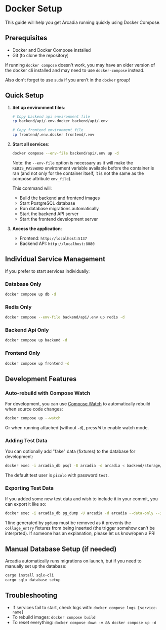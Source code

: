 # Docker Setup

This guide will help you get Arcadia running quickly using Docker Compose.

## Prerequisites

- Docker and Docker Compose installed
- Git (to clone the repository)

<div class="warning">

If running `docker compose` doesn't work, you may have an older version of the docker cli installed and may need to use `docker-compose` instead.

Also don't forget to use `sudo` if you aren't in the `docker` group!
</div>

## Quick Setup

1. **Set up environment files**:
   ```bash
   # Copy backend api environment file
   cp backend/api/.env.docker backend/api/.env

   # Copy frontend environment file
   cp frontend/.env.docker frontend/.env
   ```

2. **Start all services**:
   ```bash
   docker compose --env-file backend/api/.env up -d
   ```

   Note: the `--env-file` option is necessary as it will make the `REDIS_PASSWORD` environment variable available before the container is ran (and not only for the container itself, it is not the same as the compose attribute `env_file`).

   This command will:
   - Build the backend  and frontend images
   - Start PostgreSQL database
   - Run database migrations automatically
   - Start the backend API server
   - Start the frontend development server

3. **Access the application**:
   - Frontend: `http://localhost:5137`
   - Backend API: `http://localhost:8080`

## Individual Service Management

If you prefer to start services individually:

### Database Only
   ```bash
   docker compose up db -d
   ```

### Redis Only
   ```bash
   docker compose --env-file backend/api/.env up redis -d
   ```

### Backend Api Only
   ```bash
   docker compose up backend -d
   ```

### Frontend Only
   ```bash
   docker compose up frontend -d
   ```

## Development Features

### Auto-rebuild with Compose Watch

For development, you can use [Compose Watch](https://docs.docker.com/compose/how-tos/file-watch/) to automatically rebuild when source code changes:

```bash
docker compose up --watch
```

Or when running attached (without `-d`), press <kbd>W</kbd> to enable watch mode.

### Adding Test Data

You can optionally add "fake" data (fixtures) to the database for development:

```bash
docker exec -i arcadia_db psql -U arcadia -d arcadia < backend/storage/migrations/fixtures/fixtures.sql
```

The default test user is `picolo` with password `test`.

### Exporting Test Data

If you added some new test data and wish to include it in your commit, you can export it like so:

```bash
docker exec -i arcadia_db pg_dump -U arcadia -d arcadia --data-only --inserts > backend/storage/migrations/fixtures/fixtures.sql && sed -i '/SELECT pg_catalog.set_config(\x27search_path\x27, \x27\x27, false);/d' migrations/fixtures/fixtures.sql
```

1 line generated by `pgdump` must be removed as it prevents the `collage_entry` fixtures from being inserted (the trigger somehow can't be interprted). If someone has an explanation, please let us know/open a PR!

## Manual Database Setup (if needed)

Arcadia automatically runs migrations on launch, but if you need to manually set up the database:

```bash
cargo install sqlx-cli
cargo sqlx database setup
```

## Troubleshooting

- If services fail to start, check logs with: `docker compose logs [service-name]`
- To rebuild images: `docker compose build`
- To reset everything: `docker compose down -v && docker compose up -d`
